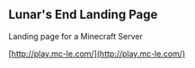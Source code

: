 ## Lunar's End Landing Page

Landing page for a Minecraft Server

[http://play.mc-le.com/](http://play.mc-le.com/)
